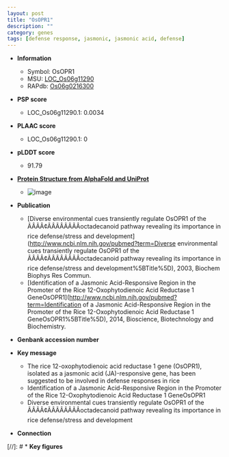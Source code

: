 ```yaml
---
layout: post
title: "OsOPR1"
description: ""
category: genes
tags: [defense response, jasmonic, jasmonic acid, defense]
---
```


* **Information**  
    + Symbol: OsOPR1  
    + MSU: [LOC_Os06g11290](http://rice.plantbiology.msu.edu/cgi-bin/ORF_infopage.cgi?orf=LOC_Os06g11290)  
    + RAPdb: [Os06g0216300](http://rapdb.dna.affrc.go.jp/viewer/gbrowse_details/irgsp1?name=Os06g0216300)  

* **PSP score**  
    + LOC_Os06g11290.1: 0.0034 

* **PLAAC score**  
    + LOC_Os06g11290.1: 0 

* **pLDDT score**
    + 91.79

* **[Protein Structure from AlphaFold and UniProt](https://www.uniprot.org/uniprotkb/Q69TI2/entry#structure)**
    + ![image](https://ricepsp.github.io/images/Q6/AF-Q69TI2-F1.png)

* **Publication**  
    + [Diverse environmental cues transiently regulate OsOPR1 of the ÃÂÃÂ¢ÃÂÃÂÃÂÃÂoctadecanoid pathway revealing its importance in rice defense/stress and development](http://www.ncbi.nlm.nih.gov/pubmed?term=Diverse environmental cues transiently regulate OsOPR1 of the ÃÂÃÂ¢ÃÂÃÂÃÂÃÂoctadecanoid pathway revealing its importance in rice defense/stress and development%5BTitle%5D), 2003, Biochem Biophys Res Commun.
    + [Identification of a Jasmonic Acid-Responsive Region in the Promoter of the Rice 12-Oxophytodienoic Acid Reductase 1 GeneOsOPR1](http://www.ncbi.nlm.nih.gov/pubmed?term=Identification of a Jasmonic Acid-Responsive Region in the Promoter of the Rice 12-Oxophytodienoic Acid Reductase 1 GeneOsOPR1%5BTitle%5D), 2014, Bioscience, Biotechnology and Biochemistry.

* **Genbank accession number**  

* **Key message**  
    + The rice 12-oxophytodienoic acid reductase 1 gene (OsOPR1), isolated as a jasmonic acid (JA)-responsive gene, has been suggested to be involved in defense responses in rice
    + Identification of a Jasmonic Acid-Responsive Region in the Promoter of the Rice 12-Oxophytodienoic Acid Reductase 1 GeneOsOPR1
    + Diverse environmental cues transiently regulate OsOPR1 of the ÃÂÃÂ¢ÃÂÃÂÃÂÃÂoctadecanoid pathway revealing its importance in rice defense/stress and development

* **Connection**  

[//]: # * **Key figures**  


